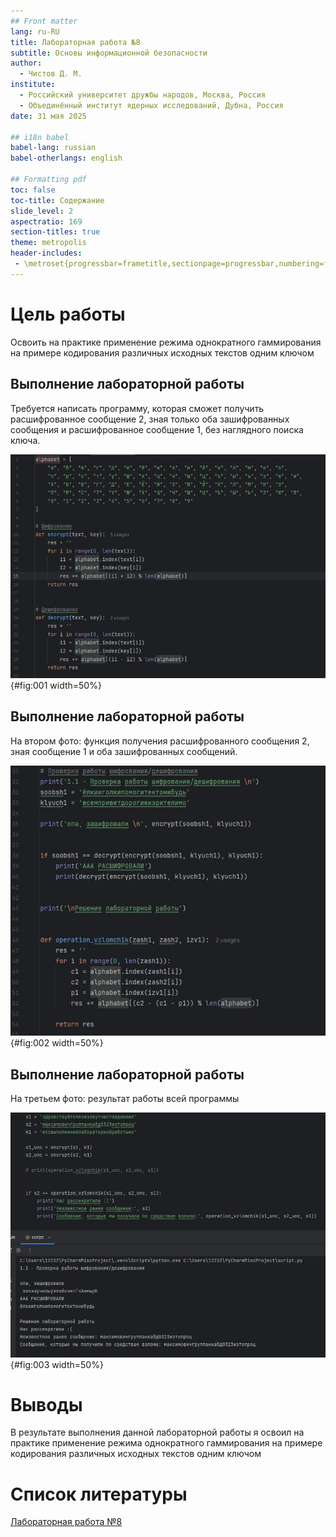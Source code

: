 ```yaml
---
## Front matter
lang: ru-RU
title: Лабораторная работа №8
subtitle: Основы информационной безопасности
author:
  - Чистов Д. М.
institute:
  - Российский университет дружбы народов, Москва, Россия
  - Объединённый институт ядерных исследований, Дубна, Россия
date: 31 мая 2025

## i18n babel
babel-lang: russian
babel-otherlangs: english

## Formatting pdf
toc: false
toc-title: Содержание
slide_level: 2
aspectratio: 169
section-titles: true
theme: metropolis
header-includes:
 - \metroset{progressbar=frametitle,sectionpage=progressbar,numbering=fraction}
---
```



# Цель работы

Освоить на практике применение режима однократного гаммирования на примере кодирования различных исходных текстов одним ключом


## Выполнение лабораторной работы

Требуется написать программу, которая сможет получить расшифрованное сообщение 2, зная только оба зашифрованных сообщения и расшифрованное сообщение 1, без наглядного поиска ключа.

![Функции шифрования и дешифрования](image/IMG_001.jpg){#fig:001 width=50%}

## Выполнение лабораторной работы

На втором фото: функция получения расшифрованного сообщения 2, зная сообщение 1 и оба зашифрованных сообщений.

![Функция взлома](image/IMG_002.jpg){#fig:002 width=50%}

## Выполнение лабораторной работы

На третьем фото: результат работы всей программы

![Результат взлома](image/IMG_003.jpg){#fig:003 width=50%}

# Выводы

В результате выполнения данной лабораторной работы я освоил на практике применение режима однократного гаммирования на примере кодирования различных исходных текстов одним ключом


# Список литературы

[Лабораторная работа №8](https://esystem.rudn.ru/pluginfile.php/2580604/mod_resource/content/2/008-lab_crypto-key.pdf)

